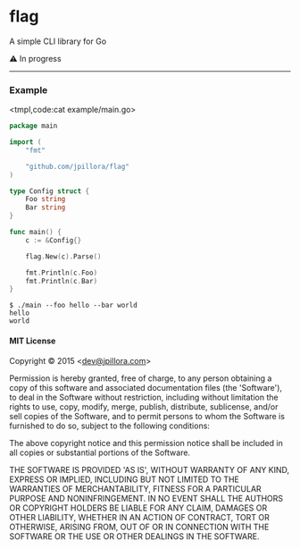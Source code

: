 # flag

A simple CLI library for Go

:warning: In progress

---

### Example

<tmpl,code:cat example/main.go>
``` go
package main

import (
	"fmt"

	"github.com/jpillora/flag"
)

type Config struct {
	Foo string
	Bar string
}

func main() {
	c := &Config{}

	flag.New(c).Parse()

	fmt.Println(c.Foo)
	fmt.Println(c.Bar)
}
```
</tmpl>

```
$ ./main --foo hello --bar world
hello
world
```

#### MIT License

Copyright © 2015 &lt;dev@jpillora.com&gt;

Permission is hereby granted, free of charge, to any person obtaining
a copy of this software and associated documentation files (the
'Software'), to deal in the Software without restriction, including
without limitation the rights to use, copy, modify, merge, publish,
distribute, sublicense, and/or sell copies of the Software, and to
permit persons to whom the Software is furnished to do so, subject to
the following conditions:

The above copyright notice and this permission notice shall be
included in all copies or substantial portions of the Software.

THE SOFTWARE IS PROVIDED 'AS IS', WITHOUT WARRANTY OF ANY KIND,
EXPRESS OR IMPLIED, INCLUDING BUT NOT LIMITED TO THE WARRANTIES OF
MERCHANTABILITY, FITNESS FOR A PARTICULAR PURPOSE AND NONINFRINGEMENT.
IN NO EVENT SHALL THE AUTHORS OR COPYRIGHT HOLDERS BE LIABLE FOR ANY
CLAIM, DAMAGES OR OTHER LIABILITY, WHETHER IN AN ACTION OF CONTRACT,
TORT OR OTHERWISE, ARISING FROM, OUT OF OR IN CONNECTION WITH THE
SOFTWARE OR THE USE OR OTHER DEALINGS IN THE SOFTWARE.
